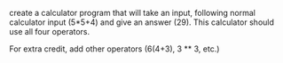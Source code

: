 create a calculator program that will take an input, following normal calculator input (5*5+4) and give an answer (29). This calculator should use all four operators.

For extra credit, add other operators (6(4+3), 3 ** 3, etc.)